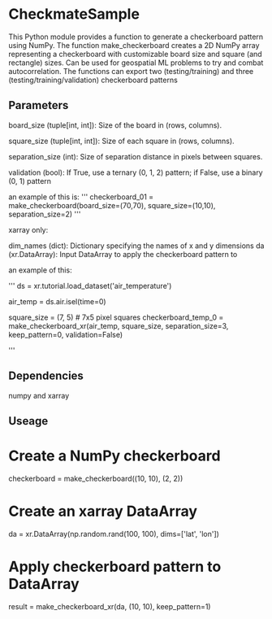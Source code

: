 # CheckmateSample

This Python module provides a function to generate a checkerboard pattern using NumPy. The function make_checkerboard creates a 2D NumPy array representing a checkerboard with customizable board size and square (and rectangle) sizes. Can be used for geospatial ML problems to try and combat autocorrelation. The functions can export two (testing/training) and three (testing/training/validation) checkerboard patterns


## Parameters 

board_size (tuple[int, int]): Size of the board in (rows, columns).

square_size (tuple[int, int]): Size of each square in (rows, columns).

separation_size (int): Size of separation distance in pixels between squares.

validation (bool): If True, use a ternary (0, 1, 2) pattern; if False, use a binary (0, 1) pattern

an example of this is:
'''
checkerboard_01 = make_checkerboard(board_size=(70,70), square_size=(10,10), separation_size=2)
'''

xarray only:

dim_names (dict): Dictionary specifying the names of x and y dimensions
da (xr.DataArray): Input DataArray to apply the checkerboard pattern to

an example of this:

'''
ds = xr.tutorial.load_dataset('air_temperature')

air_temp = ds.air.isel(time=0)

square_size = (7, 5)  # 7x5 pixel squares
checkerboard_temp_0 = make_checkerboard_xr(air_temp, square_size, separation_size=3, keep_pattern=0, validation=False)

'''

## Dependencies

numpy and xarray

## Useage

# Create a NumPy checkerboard
checkerboard = make_checkerboard((10, 10), (2, 2))

# Create an xarray DataArray
da = xr.DataArray(np.random.rand(100, 100), dims=['lat', 'lon'])

# Apply checkerboard pattern to DataArray
result = make_checkerboard_xr(da, (10, 10), keep_pattern=1)
